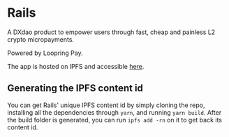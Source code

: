 # Rails

A DXdao product to empower users through fast, cheap and painless L2 crypto micropayments.

Powered by Loopring Pay.

The app is hosted on IPFS and accessible [here](https://rails.eth.link).

## Generating the IPFS content id

You can get Rails' unique IPFS content id by simply cloning the repo, installing all the dependencies through `yarn`, and running `yarn build`. After the build folder is generated, you can run `ipfs add -rn` on it to get back its content id.
